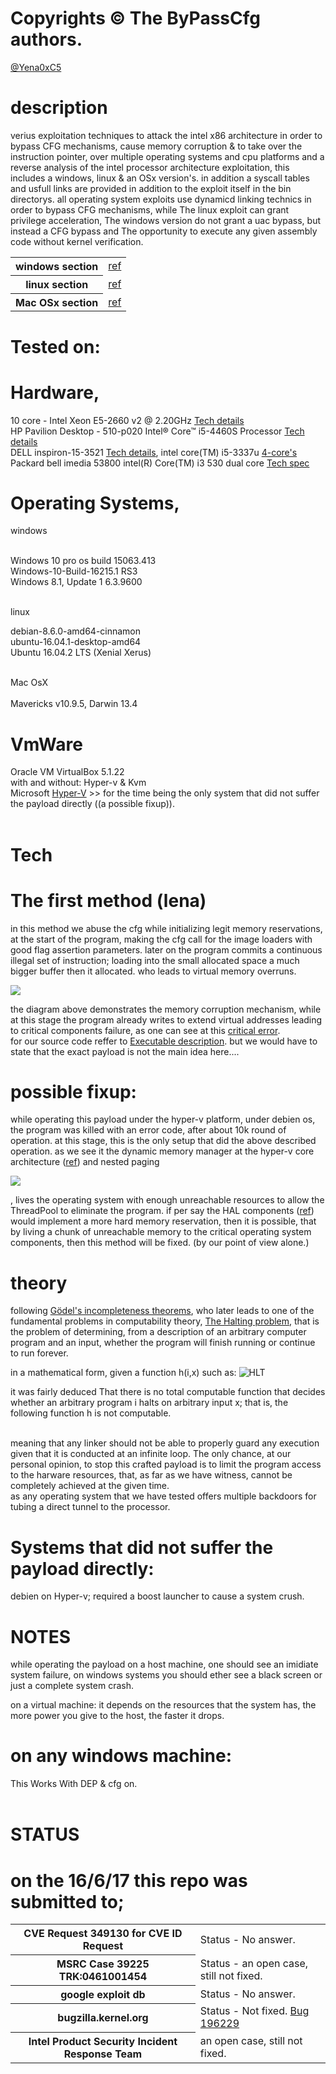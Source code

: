 # Copyrights © The ByPassCfg authors.
<html><a href="https://twitter.com/Yena0xC5">@Yena0xC5</a></html>

# description
verius exploitation techniques to attack the intel x86 architecture in order to bypass CFG mechanisms, cause memory corruption & to take over the instruction pointer, over multiple operating systems and cpu platforms and a reverse analysis of the intel processor architecture exploitation, this includes  a windows, linux & an OSx version's. in addition a syscall tables and usfull links are provided in addition to the exploit itself in the bin directorys. all operating system exploits use dynamicd linking technics in order to bypass CFG mechanisms, while The linux exploit can grant privilege acceleration, The windows version do not grant a uac bypass, but instead a CFG bypass and The opportunity to execute any given assembly code without kernel verification.

<table>
    <tr>
        <th>windows section</th>
	<td><a href="https://github.com/kukuriku/ByPassCfg/blob/master/ReWin/README.md">ref</a></td>
    </tr>
    <tr>
        <th>linux section</th>
        <td><a href="https://github.com/kukuriku/ByPassCfg/blob/master/ReUnix/README.md">ref</a></td>
    <tr>
        <th>Mac OSx section</th>
        <td><a href="https://github.com/kukuriku/ByPassCfg/blob/master/ReOSX/README.md">ref</a></td>
     <tr/>
</table>

# Tested on:
# Hardware,
10 core - Intel Xeon E5-2660 v2 @ 2.20GHz <html><a href="https://www.cpubenchmark.net/cpu.php?cpu=Intel+Xeon+E5-2660+v2+%40+2.20GHz">Tech details</a></html><br>
HP Pavilion Desktop - 510-p020 Intel® Core™ i5-4460S Processor <html><a href="https://ark.intel.com/products/80818/Intel-Core-i5-4460S-Processor-6M-Cache-up-to-3_40-GHz">Tech details</a></html><br>
DELL inspiron-15-3521 <html><a href="http://www.dell.com/en-us/shop/productdetails/inspiron-15-3521">Tech details</a></html>, intel core(TM) i5-3337u <html><a href="https://ark.intel.com/products/72055/Intel-Core-i5-3337U-Processor-3M-Cache-up-to-2_70-GHz">4-core's</a></html><br>
Packard bell imedia 53800 intel(R) Core(TM) i3 530 dual core <html><a href="http://ark.intel.com/products/46472/Intel-Core-i3-530-Processor-4M-Cache-2_93-GHz">Tech spec</a></html>

# Operating Systems,

windows<br><br>

Windows 10 pro os build 15063.413<br>
Windows-10-Build-16215.1 RS3<br>
Windows 8.1, Update 1	6.3.9600<br><br>

linux<br>

debian-8.6.0-amd64-cinnamon<br>
ubuntu-16.04.1-desktop-amd64<br>
Ubuntu 16.04.2 LTS (Xenial Xerus)<br><br>

Mac OsX<br><br>
Mavericks v10.9.5, Darwin 13.4<br>

# VmWare

Oracle VM VirtualBox 5.1.22<br>
with and without: Hyper-v & Kvm<br>
Microsoft <html><a href="https://github.com/kukuriku/ByPassCfg/blob/master/VmWare/HyperV/README.md">Hyper-V</a></html> >> for the time being the only system that did not suffer the payload directly ((a possible fixup)).<br><br>

# Tech

# The first method (lena) 

in this  method we abuse the cfg while initializing legit memory reservations, at the start of the program, making the cfg call for the image loaders with good flag assertion parameters. later on the program commits a continuous illegal set of instruction; loading into the small allocated space a much bigger buffer then it allocated. who leads to virtual memory overruns.

![](pic/strcpy_bof_diagram.png)

the diagram above demonstrates the memory corruption mechanism, while at this stage the program already writes to extend virtual addresses leading to critical components failure, as one can see at this <html><a href="https://github.com/kukuriku/ByPassCfg/blob/master/ReWin/pic/bsod.gif">critical error</a></html>.<br>
for our source code reffer to <html><a href="https://github.com/kukuriku/ByPassCfg/blob/master/ReOSX/README.md">Executable description</a></html>. but we would have to state that the exact payload is not the main idea here....

# possible fixup: 

while operating this payload under the hyper-v platform, under debien os, the program was killed with an error code, after about 10k round of operation. at this stage, this is the only setup that did the above described operation. as we see it the dynamic memory manager at the hyper-v core architecture (<html><a href="http://bit.ly/2tBrBi8">ref</a></html>) and nested paging

![](pic/protectionL.png)

, lives the operating system with enough unreachable resources to allow the ThreadPool to eliminate the program.
if per say the HAL components (<html><a href="https://msdn.microsoft.com/en-us/library/windows/hardware/ff565727(v=vs.85).aspx">ref</a></html>) would implement a more hard memory reservation, then it is possible, that by living a chunk of unreachable memory to the critical operating system components, then this method will be fixed. (by our point of view alone.)

# theory
following <html><a href="https://en.wikipedia.org/wiki/G%C3%B6del%27s_incompleteness_theorems">Gödel's incompleteness theorems</a></html>, who later leads to one of the fundamental problems in computability theory, <html><a href="https://en.wikipedia.org/wiki/Halting_problem">The Halting problem</a></html>, that is the problem of determining, from a description of an arbitrary computer program and an input, whether the program will finish running or continue to run forever.<br>

in a mathematical form, given a function h(i,x) such as:
![HLT](pic/HLT.png)

it was fairly deduced That there is no total computable function that decides whether an arbitrary program i halts on arbitrary input x; that is, the following function h is not computable. <br><br>

meaning that any linker should not be able to properly guard any execution given that it is conducted at an infinite loop. The only chance, at our personal opinion, to stop this crafted payload is to limit the program access to the harware resources, that, as far as we have witness, cannot be completely achieved at the given time.<br>
as any operating system that we have tested offers multiple backdoors for tubing a direct tunnel to the processor.

# Systems that did not suffer the payload directly:
debien on Hyper-v; required a boost launcher to cause a system crush.
 
# NOTES
  
  while operating the payload on a host machine, one should see an imidiate system failure,
  on windows systems you should ether see a black screen or just a complete system crash.
  
  on a virtual machine:
  it depends on the resources that the system has, the more power you give to the host, the faster it drops.
  
  # on any windows machine:
   This Works With DEP & cfg on.<br><br>

# STATUS
# on the 16/6/17 this repo was submitted to;
<table>
    <tr>
        <th>CVE Request 349130 for CVE ID Request</th>
        <td>Status - No answer.</td>
    </tr>
    <tr>
        <th>MSRC Case 39225 TRK:0461001454</th>
        <td>Status - an open case, still not fixed.</td>
    <tr>
        <th>google exploit db</th>
        <td>Status - No answer.</td>
     <tr/>
    <tr>
        <th>bugzilla.kernel.org</th>
        <td>Status - Not fixed. <a href="https://bugzilla.kernel.org/show_bug.cgi?id=196229">Bug 196229</a></td>
	</tr>
	<tr>
	<th>Intel Product Security Incident Response Team</th>
	<td>an open case, still not fixed.</td>
</table>
  
  
  
  
  
  
  
  
  
  
